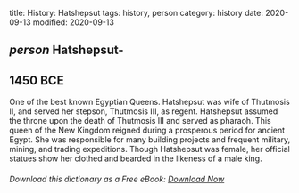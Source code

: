 title: History: Hatshepsut
tags: history, person
category: history
date: 2020-09-13
modified: 2020-09-13

## _person_ Hatshepsut-
 1450 BCE
-
One of the best known Egyptian
Queens. Hatshepsut was wife of Thutmosis II, and served her stepson,
Thutmosis III, as regent. Hatshepsut assumed the throne upon
the death of Thutmosis III and served as pharaoh. This queen of the
New Kingdom reigned during a prosperous period for ancient Egypt. She
was responsible for many building projects and frequent military,
mining, and trading expeditions. Though Hatshepsut was female, her
official statues show her clothed and bearded in the likeness of a
male king.


###### Download *this* dictionary as a Free eBook: [Download Now]({static}static/SerfHistoryDictionary.pdf)

